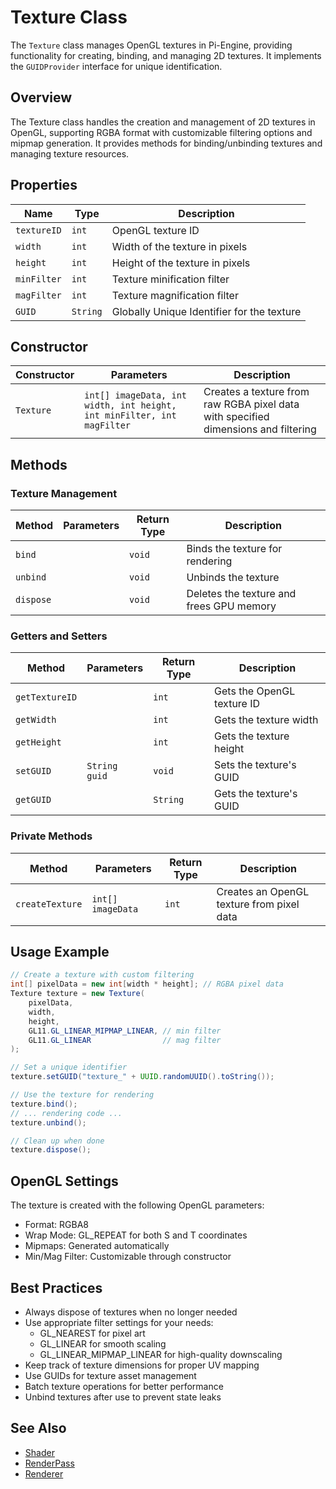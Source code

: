 # Texture Class

The `Texture` class manages OpenGL textures in Pi-Engine, providing functionality for creating, binding, and managing 2D textures. It implements the `GUIDProvider` interface for unique identification.

## Overview

The Texture class handles the creation and management of 2D textures in OpenGL, supporting RGBA format with customizable filtering options and mipmap generation. It provides methods for binding/unbinding textures and managing texture resources.

## Properties

| Name | Type | Description |
|------|------|-------------|
| `textureID` | `int` | OpenGL texture ID |
| `width` | `int` | Width of the texture in pixels |
| `height` | `int` | Height of the texture in pixels |
| `minFilter` | `int` | Texture minification filter |
| `magFilter` | `int` | Texture magnification filter |
| `GUID` | `String` | Globally Unique Identifier for the texture |

## Constructor

| Constructor | Parameters | Description |
|------------|------------|-------------|
| `Texture` | `int[] imageData, int width, int height, int minFilter, int magFilter` | Creates a texture from raw RGBA pixel data with specified dimensions and filtering |

## Methods

### Texture Management

| Method | Parameters | Return Type | Description |
|--------|------------|-------------|-------------|
| `bind` | | `void` | Binds the texture for rendering |
| `unbind` | | `void` | Unbinds the texture |
| `dispose` | | `void` | Deletes the texture and frees GPU memory |

### Getters and Setters

| Method | Parameters | Return Type | Description |
|--------|------------|-------------|-------------|
| `getTextureID` | | `int` | Gets the OpenGL texture ID |
| `getWidth` | | `int` | Gets the texture width |
| `getHeight` | | `int` | Gets the texture height |
| `setGUID` | `String guid` | `void` | Sets the texture's GUID |
| `getGUID` | | `String` | Gets the texture's GUID |

### Private Methods

| Method | Parameters | Return Type | Description |
|--------|------------|-------------|-------------|
| `createTexture` | `int[] imageData` | `int` | Creates an OpenGL texture from pixel data |

## Usage Example

```java
// Create a texture with custom filtering
int[] pixelData = new int[width * height]; // RGBA pixel data
Texture texture = new Texture(
    pixelData,
    width,
    height,
    GL11.GL_LINEAR_MIPMAP_LINEAR, // min filter
    GL11.GL_LINEAR                // mag filter
);

// Set a unique identifier
texture.setGUID("texture_" + UUID.randomUUID().toString());

// Use the texture for rendering
texture.bind();
// ... rendering code ...
texture.unbind();

// Clean up when done
texture.dispose();
```

## OpenGL Settings

The texture is created with the following OpenGL parameters:
- Format: RGBA8
- Wrap Mode: GL_REPEAT for both S and T coordinates
- Mipmaps: Generated automatically
- Min/Mag Filter: Customizable through constructor

## Best Practices
- Always dispose of textures when no longer needed
- Use appropriate filter settings for your needs:
  - GL_NEAREST for pixel art
  - GL_LINEAR for smooth scaling
  - GL_LINEAR_MIPMAP_LINEAR for high-quality downscaling
- Keep track of texture dimensions for proper UV mapping
- Use GUIDs for texture asset management
- Batch texture operations for better performance
- Unbind textures after use to prevent state leaks

## See Also
- [Shader](Shader.md)
- [RenderPass](RenderPass.md)
- [Renderer](Renderer.md)
